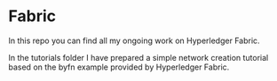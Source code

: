 # Fabric

In this repo you can find all my ongoing work on Hyperledger Fabric.

In the tutorials folder I have prepared a simple network creation tutorial based on the byfn example provided by Hyperledger Fabric. 
